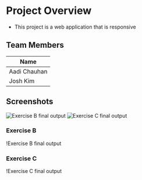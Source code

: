 # Project Overview

- This project is a web application that is responsive

## Team Members

|     Name     |
|--------------|
| Aadi Chauhan |
| Josh Kim     |

## Screenshots

![Exercise B final output](./ExerciseB.gif)
![Exercise C final output](./ExerciseC.gif)
### Exercise B
!Exercise B final output

### Exercise C
!Exercise C final output
